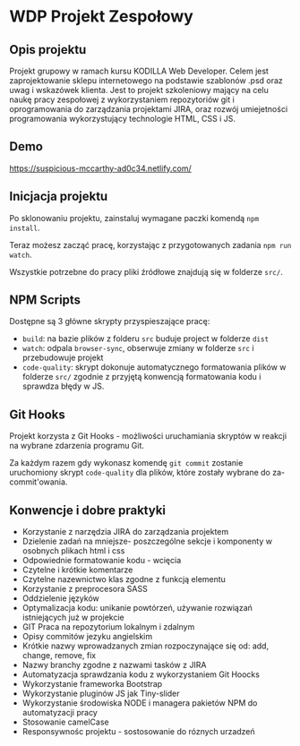 # WDP Projekt Zespołowy

## Opis projektu

Projekt grupowy w ramach kursu KODILLA Web Developer.
Celem jest zaprojektowanie sklepu internetowego na podstawie szablonów .psd oraz uwag i wskazówek klienta.
Jest to projekt szkoleniowy mający na celu naukę pracy zespołowej z wykorzystaniem repozytoriów git i oprogramowania do zarządzania projektami JIRA, oraz rozwój umiejetności programowania wykorzystujący technologie HTML, CSS i JS.

## Demo

https://suspicious-mccarthy-ad0c34.netlify.com/

## Inicjacja projektu

Po sklonowaniu projektu, zainstaluj wymagane paczki komendą `npm install`.

Teraz możesz zacząć pracę, korzystając z przygotowanych zadania `npm run watch`.

Wszystkie potrzebne do pracy pliki źródłowe znajdują się w folderze `src/`.

## NPM Scripts

Dostępne są 3 główne skrypty przyspieszające pracę:

- `build`: na bazie plików z folderu `src` buduje project w folderze `dist`
- `watch`: odpala `browser-sync`, obserwuje zmiany w folderze `src` i przebudowuje projekt
- `code-quality`: skrypt dokonuje automatycznego formatowania plików w folderze `src/`
  zgodnie z przyjętą konwencją formatowania kodu i sprawdza błędy w JS.

## Git Hooks

Projekt korzysta z Git Hooks - możliwości uruchamiania skryptów w reakcji na wybrane zdarzenia programu Git.

Za każdym razem gdy wykonasz komendę `git commit` zostanie uruchomiony skrypt `code-quality`
dla plików, które zostały wybrane do za-commit'owania.

## Konwencje i dobre praktyki

- Korzystanie z narzędzia JIRA do zarządzania projektem
- Dzielenie zadań na mniejsze- poszczególne sekcje i komponenty w osobnych plikach html i css
- Odpowiednie formatowanie kodu - wcięcia
- Czytelne i krótkie komentarze
- Czytelne nazewnictwo klas zgodne z funkcją elementu
- Korzystanie z preprocesora SASS
- Oddzielenie języków
- Optymalizacja kodu: unikanie powtórzeń, używanie rozwiązań istniejących już w projekcie
- GIT Praca na repozytorium lokalnym i zdalnym
- Opisy commitów jezyku angielskim
- Krótkie nazwy wprowadzanych zmian rozpoczynające się od: add, change, remove, fix
- Nazwy branchy zgodne z nazwami tasków z JIRA
- Automatyzacja sprawdzania kodu z wykorzystaniem Git Hoocks
- Wykorzystanie frameworka Bootstrap
- Wykorzystanie pluginów JS jak Tiny-slider
- Wykorzystanie środowiska NODE i managera pakietów NPM do automatyzacji pracy
- Stosowanie camelCase
- Responsywnośc projektu - sostosowanie do róznych urzadzeń
